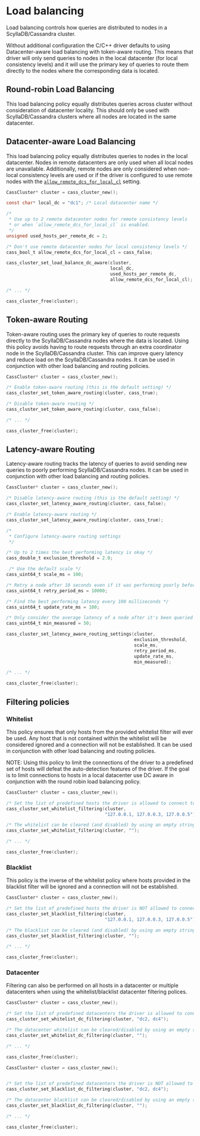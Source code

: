 # Load balancing

Load balancing controls how queries are distributed to nodes in a ScyllaDB/Cassandra
cluster.

Without additional configuration the C/C++ driver defaults to using Datacenter-aware
load balancing with token-aware routing. This means that driver will only send
queries to nodes in the local datacenter (for local consistency levels) and
it will use the primary key of queries to route them directly to the nodes where the
corresponding data is located.

## Round-robin Load Balancing

This load balancing policy equally distributes queries across cluster without
consideration of datacenter locality. This should only be used with
ScyllaDB/Cassandra clusters where all nodes are located in the same datacenter.

## Datacenter-aware Load Balancing

This load balancing policy equally distributes queries to nodes in the local
datacenter. Nodes in remote datacenters are only used when all local nodes are
unavailable. Additionally, remote nodes are only considered when non-local
consistency levels are used or if the driver is configured to use remote nodes
with the [`allow_remote_dcs_for_local_cl`] setting.

```c
CassCluster* cluster = cass_cluster_new();

const char* local_dc = "dc1"; /* Local datacenter name */

/*
 * Use up to 2 remote datacenter nodes for remote consistency levels
 * or when `allow_remote_dcs_for_local_cl` is enabled.
 */
unsigned used_hosts_per_remote_dc = 2;

/* Don't use remote datacenter nodes for local consistency levels */
cass_bool_t allow_remote_dcs_for_local_cl = cass_false;

cass_cluster_set_load_balance_dc_aware(cluster,
                                       local_dc,
                                       used_hosts_per_remote_dc,
                                       allow_remote_dcs_for_local_cl);

/* ... */

cass_cluster_free(cluster);
```

## Token-aware Routing

Token-aware routing uses the primary key of queries to route requests directly to
the ScyllaDB/Cassandra nodes where the data is located. Using this policy avoids having
to route requests through an extra coordinator node in the ScyllaDB/Cassandra cluster. This
can improve query latency and reduce load on the ScyllaDB/Cassandra nodes. It can be used
in conjunction with other load balancing and routing policies.

```c
CassCluster* cluster = cass_cluster_new();

/* Enable token-aware routing (this is the default setting) */
cass_cluster_set_token_aware_routing(cluster, cass_true);

/* Disable token-aware routing */
cass_cluster_set_token_aware_routing(cluster, cass_false);

/* ... */

cass_cluster_free(cluster);
```

## Latency-aware Routing

Latency-aware routing tracks the latency of queries to avoid sending new queries
to poorly performing ScyllaDB/Cassandra nodes. It can be used in conjunction with other
load balancing and routing policies.

```c
CassCluster* cluster = cass_cluster_new();

/* Disable latency-aware routing (this is the default setting) */
cass_cluster_set_latency_aware_routing(cluster, cass_false);

/* Enable latency-aware routing */
cass_cluster_set_latency_aware_routing(cluster, cass_true);

/*
 * Configure latency-aware routing settings
 */

/* Up to 2 times the best performing latency is okay */
cass_double_t exclusion_threshold = 2.0;

 /* Use the default scale */
cass_uint64_t scale_ms = 100;

/* Retry a node after 10 seconds even if it was performing poorly before */
cass_uint64_t retry_period_ms = 10000;

/* Find the best performing latency every 100 milliseconds */
cass_uint64_t update_rate_ms = 100;

/* Only consider the average latency of a node after it's been queried 50 times */
cass_uint64_t min_measured = 50;

cass_cluster_set_latency_aware_routing_settings(cluster,
                                                exclusion_threshold,
                                                scale_ms,
                                                retry_period_ms,
                                                update_rate_ms,
                                                min_measured);

/* ... */

cass_cluster_free(cluster);
```

## Filtering policies

### Whitelist

This policy ensures that only hosts from the provided whitelist filter will
ever be used. Any host that is not contained within the whitelist will be
considered ignored and a connection will not be established.  It can be used in
conjunction with other load balancing and routing policies.

NOTE: Using this policy to limit the connections of the driver to a predefined
      set of hosts will defeat the auto-detection features of the driver. If
      the goal is to limit connections to hosts in a local datacenter use
      DC aware in conjunction with the round robin load balancing policy.

```c
CassCluster* cluster = cass_cluster_new();

/* Set the list of predefined hosts the driver is allowed to connect to */
cass_cluster_set_whitelist_filtering(cluster,
                                     "127.0.0.1, 127.0.0.3, 127.0.0.5");

/* The whitelist can be cleared (and disabled) by using an empty string */
cass_cluster_set_whitelist_filtering(cluster, "");

/* ... */

cass_cluster_free(cluster);
```

### Blacklist

This policy is the inverse of the whitelist policy where hosts provided in the
blacklist filter will be ignored and a connection will not be established.

```c
CassCluster* cluster = cass_cluster_new();

/* Set the list of predefined hosts the driver is NOT allowed to connect to */
cass_cluster_set_blacklist_filtering(cluster,
                                     "127.0.0.1, 127.0.0.3, 127.0.0.5");

/* The blacklist can be cleared (and disabled) by using an empty string */
cass_cluster_set_blacklist_filtering(cluster, "");

/* ... */

cass_cluster_free(cluster);
```

### Datacenter

Filtering can also be performed on all hosts in a datacenter or multiple
datacenters when using the whitelist/blacklist datacenter filtering polices.

```c
CassCluster* cluster = cass_cluster_new();

/* Set the list of predefined datacenters the driver is allowed to connect to */
cass_cluster_set_whitelist_dc_filtering(cluster, "dc2, dc4");

/* The datacenter whitelist can be cleared/disabled by using an empty string */
cass_cluster_set_whitelist_dc_filtering(cluster, "");

/* ... */

cass_cluster_free(cluster);
```

```c
CassCluster* cluster = cass_cluster_new();


/* Set the list of predefined datacenters the driver is NOT allowed to connect to */
cass_cluster_set_blacklist_dc_filtering(cluster, "dc2, dc4");

/* The datacenter blacklist can be cleared/disabled by using an empty string */
cass_cluster_set_blacklist_dc_filtering(cluster, "");

/* ... */

cass_cluster_free(cluster);
```

[`allow_remote_dcs_for_local_cl`]: https://cpp-rust-driver.docs.scylladb.com/stable/api/struct.CassCluster#1a46b9816129aaa5ab61a1363489dccfd0
